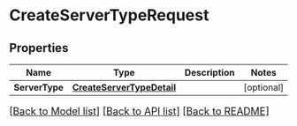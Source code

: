 # CreateServerTypeRequest

## Properties

Name | Type | Description | Notes
------------ | ------------- | ------------- | -------------
**ServerType** | [**CreateServerTypeDetail**](CreateServerTypeDetail.md) |  | [optional] 

[[Back to Model list]](../README.md#documentation-for-models) [[Back to API list]](../README.md#documentation-for-api-endpoints) [[Back to README]](../README.md)

<style>
     p, ul, ol, li { font-size: 18px !important;}
</style>



